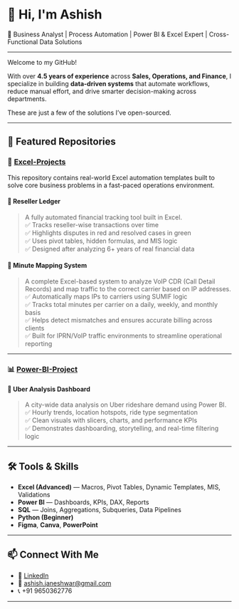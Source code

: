 # 👋 Hi, I'm Ashish

🎯 Business Analyst | Process Automation | Power BI & Excel Expert | Cross-Functional Data Solutions

---

Welcome to my GitHub!

With over **4.5 years of experience** across **Sales, Operations, and Finance**, I specialize in building **data-driven systems** that automate workflows, reduce manual effort, and drive smarter decision-making across departments.

These are just a few of the solutions I’ve open-sourced.

---

## 🚀 Featured Repositories

### 📁 [Excel-Projects](https://github.com/ashishjaneshwar/Excel-Projects)

This repository contains real-world Excel automation templates built to solve core business problems in a fast-paced operations environment.

#### 🔸 Reseller Ledger
> A fully automated financial tracking tool built in Excel.  
> ✅ Tracks reseller-wise transactions over time  
> ✅ Highlights disputes in red and resolved cases in green  
> ✅ Uses pivot tables, hidden formulas, and MIS logic  
> ✅ Designed after analyzing 6+ years of real financial data

#### 🔸 Minute Mapping System
> A complete Excel-based system to analyze VoIP CDR (Call Detail Records) and map traffic to the correct carrier based on IP addresses.  
> ✅ Automatically maps IPs to carriers using SUMIF logic  
> ✅ Tracks total minutes per carrier on a daily, weekly, and monthly basis  
> ✅ Helps detect mismatches and ensures accurate billing across clients  
> ✅ Built for IPRN/VoIP traffic environments to streamline operational reporting

---

### 📊 [Power-BI-Project](https://github.com/ashishjaneshwar/Power-BI-Project)

#### 🔹 Uber Analysis Dashboard
> A city-wide data analysis on Uber rideshare demand using Power BI.  
> ✅ Hourly trends, location hotspots, ride type segmentation  
> ✅ Clean visuals with slicers, charts, and performance KPIs  
> ✅ Demonstrates dashboarding, storytelling, and real-time filtering logic

---

## 🛠️ Tools & Skills

- **Excel (Advanced)** — Macros, Pivot Tables, Dynamic Templates, MIS, Validations  
- **Power BI** — Dashboards, KPIs, DAX, Reports  
- **SQL** — Joins, Aggregations, Subqueries, Data Pipelines  
- **Python (Beginner)**  
- **Figma**, **Canva**, **PowerPoint**

---

## 📫 Connect With Me

- 🔗 [LinkedIn](https://www.linkedin.com/in/ashish-janeshwar)  
- 📧 ashish.janeshwar@gmail.com  
- 📞 +91 9650362776  

---
